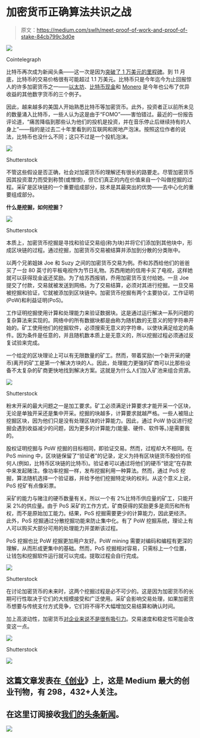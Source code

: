# 加密货币正确算法共识之战

> 原文：<https://medium.com/swlh/meet-proof-of-work-and-proof-of-stake-84cb799c3d0e>

![](img/8a1d4024c544c13b717379eaa05cedfb.png)

Cointelegraph

比特币再次成为新闻头条——这一次是因为[突破了 1 万美元的里程碑](https://cointelegraph.com/news/bitcoin-price-hits-10000)。到 11 月底，比特币的交易价格很有可能超过 1.1 万美元。比特币只是今年迄今为止回报惊人的许多加密货币之一——[以太坊](https://coinmarketcap.com/currencies/ethereum/)、[比特币现金](https://coinmarketcap.com/currencies/bitcoin-cash/)和 [Monero](https://coinmarketcap.com/currencies/monero/) 是今年也公布了优异收益的其他数字货币的三个例子。

因此，越来越多的美国人开始熟悉比特币等加密货币。此外，投资者正以前所未见的数量涌入比特币，一些人认为这是由于“FOMO”——害怕错过。最近的一份报告评论道，“痛苦降临到那些认为他们的投机是投资，并在音乐停止后继续持有的人身上”——指的是过去二十年里看到的互联网和房地产泡沫。按照这位作者的说法，比特币也没什么不同；这只不过是一个投机泡沫。

![](img/fc2e1ca80d6fc2fa97670215f719b438.png)

Shutterstock

不管这些假设是否正确，社会对加密货币的理解还有很长的路要走。尽管加密货币因其投资潜力而受到称赞(或憎恨)，但它们真正的内在价值来自一个叫做挖掘的过程。采矿是区块链的一个重要组成部分，技术是其最突出的优势——去中心化的重要组成部分。

**什么是挖掘，如何挖掘？**

![](img/dfc7a755103c4be44d5b3024aacdba49.png)

Shutterstock

本质上，加密货币挖掘是寻找和验证交易组(称为块)并将它们添加到其他块中，形成区块链的过程。通过挖掘，加密货币交易被结算并添加到分散的分类账中。

以两个兄弟姐妹 Joe 和 Suzy 之间的加密货币交易为例。乔和苏西给他们的爸爸买了一台 80 英寸的平板电视作为节日礼物。苏西用她的信用卡买了电视，这样她就可以获得现金返还奖励。为了给苏西报销，乔用加密货币支付给她。一旦 Joe 提交了付款，交易就被发送到网络。为了交易结算，必须对其进行挖掘。一旦交易被挖掘和验证，它就被添加到区块链中。加密货币挖掘有两个主要协议，工作证明(PoW)和利益证明(PoS)。

工作证明挖掘使用计算和处理能力来验证数据块。这是通过运行解决一系列问题的复杂算法来实现的。网络中的所有数据块都是由称为随机数的无意义的短字符串开始的。矿工使用他们的挖掘软件，必须搜索无意义的字符串，以使块满足给定的条件。因为条件是任意的，并且随机数本质上是无意义的，所以挖掘过程必须通过反复试验来完成。

一个给定的区块理论上可以有无限数量的矿工。然而，带着奖励(一个新开采的硬币)离开的矿工是第一个解决方块的人。因此，处理能力更强的矿商可以比那些设备不太复杂的矿商更快地找到解决方案。这就是为什么人们加入矿池来组合资源。

![](img/40203d3715f2bc04149603edd4167cb7.png)

Shutterstock

粉末开采的最大问题之一是加工要求。矿工必须满足计算要求才能开采一个区块，无论是单独开采还是集中开采。挖掘的块越多，计算要求就越严格。一些人被阻止挖掘区块，因为他们只是没有处理区块的计算能力。因此，通过 PoW 协议进行挖掘会遇到收益减少的问题，因为更多的计算能力(能量、硬件、软件等。)是需要我的。

股权证明挖掘与 PoW 挖掘的目标相同，即验证交易。然而，过程却大不相同。在 PoS mining 中，区块链保留了“验证者”的记录，定义为持有区块链货币股份的任何人(例如，比特币区块链的比特币)。验证者可以通过将他们的硬币“锁定”在存款中来发起赌注。像功率挖掘一样，发布挖掘利用一种算法。然而，通过 PoS 挖掘，算法随机选择一个验证器，并给予他们挖掘特定块的权利。从这个意义上说，PoS 挖矿有点像彩票。

采矿的能力与赌注的硬币数量有关。所以一个有 2%比特币供应量的矿工，只能开采 2%的供应量。由于 PoS 采矿的工作方式，矿商获得的奖励更多是资历和所有权，而不是原始加工能力。结果，PoS 挖掘需要更少的计算能力，因此更经济。此外，PoS 挖掘通过分散挖掘功能来防止集中化。有了 PoW 挖掘系统，理论上有人可以购买大部分可用的处理能力并垄断该过程。

PoS 挖掘也比 PoW 挖掘更加用户友好。PoW mining 需要对编码和编程有更深的理解，从而形成更集中的基础。然而，PoS 挖掘相对容易，只需标上一个位置，让钱包和挖掘软件运行就可以完成。提取过程会自行完成。

![](img/8a89198b5b3cef53b9932bfbe3895cae.png)

Shutterstock

在讨论加密货币的未来时，这两个挖掘过程是必不可少的。这是因为加密货币的长期可行性取决于它们的大规模接受和广泛使用。采矿会影响交易处理，如果加密货币想要与传统支付方式竞争，它们将不得不大幅增加交易结算和确认时间。

加上高波动性，加密货币[对企业来说不是很有吸引力](https://www.bloomberg.com/news/articles/2017-07-12/bitcoin-acceptance-among-retailers-is-low-and-getting-lower)。交易速度和稳定性可能会改变这一点。

![](img/3f079b4d037f70c4f30d83d174a5509e.png)

Shutterstock

![](img/731acf26f5d44fdc58d99a6388fe935d.png)

## 这篇文章发表在[《创业](https://medium.com/swlh)》上，这是 Medium 最大的创业刊物，有 298，432+人关注。

## 在这里订阅接收[我们的头条新闻](http://growthsupply.com/the-startup-newsletter/)。

![](img/731acf26f5d44fdc58d99a6388fe935d.png)